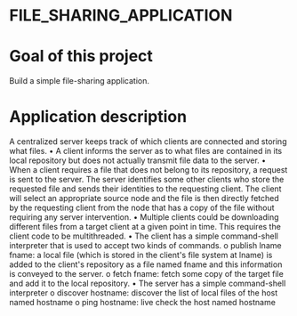 
# FILE_SHARING_APPLICATION
# Goal of this project
Build a simple file-sharing application.
# Application description
 A centralized server keeps track of which clients are connected and storing what files.
• A client informs the server as to what files are contained in its local repository but does not actually transmit
file data to the server.
• When a client requires a file that does not belong to its repository, a request is sent to the server. The server
identifies some other clients who store the requested file and sends their identities to the requesting client.
The client will select an appropriate source node and the file is then directly fetched by the requesting client
from the node that has a copy of the file without requiring any server intervention.
• Multiple clients could be downloading different files from a target client at a given point in time. This requires
the client code to be multithreaded.
• The client has a simple command-shell interpreter that is used to accept two kinds of commands.
o publish lname fname: a local file (which is stored in the client's file system at lname) is added to the
client's repository as a file named fname and this information is conveyed to the server.
o fetch fname: fetch some copy of the target file and add it to the local repository.
• The server has a simple command-shell interpreter
o discover hostname: discover the list of local files of the host named hostname
o ping hostname: live check the host named hostname

